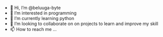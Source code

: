 - 👋 Hi, I’m @beluuga-byte
- 👀 I’m interested in programming 
- 🌱 I’m currently learning python
- 💞️ I’m looking to collaborate on on projects to learn and  improve my skill 
- 📫 How to reach me ...

<!---
beluuga-byte/beluuga-byte is a ✨ special ✨ repository because its `README.md` (this file) appears on your GitHub profile.
You can click the Preview link to take a look at your changes.
--->
